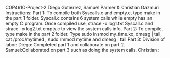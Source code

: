 COP4610-Project-2
Diego Gutierrez, Samuel Parmer & Christian Gazmuri
Instructions:
Part 1: 
To compile both Syscalls.c and empty.c, type make in the part 1 folder. Syscall.c contains 6 system calls while empty has an empty C program. 
Once compiled use, strace -o log1.txt Syscall.c and strace -o log2.txt empty.c to view the system calls info. 
Part 2: To compile, type make in the part 2 folder. 
Type sudo insmod my_time.ko,  dmesg | tail, cat /proc/mytimed ,  sudo rmmod mytime and  dmesg | tail
Part 3:
Division of labor:
Diego: Completed part 1 and collaborate  on part 2.
Samuel:Collaborated on part 3 such as doing the system calls.
Christian :
